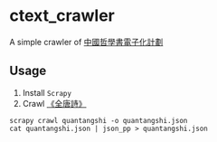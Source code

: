 # ctext_crawler #

A simple crawler of [中國哲學書電子化計劃](http://ctext.org/zh)

## Usage ##
1. Install `Scrapy`
2. Crawl [《全唐詩》](http://ctext.org/quantangshi/zh)
```
scrapy crawl quantangshi -o quantangshi.json
cat quantangshi.json | json_pp > quantangshi.json
```
